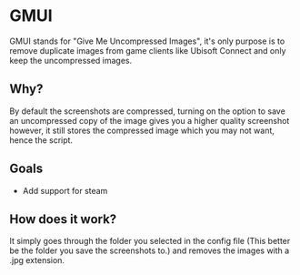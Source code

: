 # GMUI
GMUI stands for "Give Me Uncompressed Images", it's only purpose is to remove duplicate images from game clients like Ubisoft Connect and only keep the uncompressed images.

## Why?
By default the screenshots are compressed, turning on the option to save an uncompressed copy of the image gives you a higher quality screenshot however, it still stores the compressed image which you may not want, hence the script.

## Goals
- Add support for steam

## How does it work?
It simply goes through the folder you selected in the config file (This better be the folder you save the screenshots to.) and removes the images with a .jpg extension. 